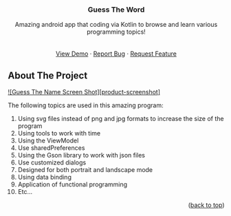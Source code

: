 <div align="center">


  <h3 align="center">Guess The Word</h3>

  <p align="center">
    Amazing android app that coding via Kotlin to browse and learn various programming topics!
    <br />
    <br />
    <br />
    <a href="https://github.com/mralirezasoheili/guess-the-word/blob/master/art/app.png">View Demo</a>
    ·
    <a href="https://github.com/mralirezasoheili/guess-the-word/issues/new?labels=bug&template=bug-report---.md">Report Bug</a>
    ·
    <a href="https://github.com/mralirezasoheili/guess-the-word/issues/new?labels=enhancement&template=feature-request---.md">Request Feature</a>
  </p>
</div>



<!-- ABOUT THE PROJECT -->
## About The Project

[![Guess The Name Screen Shot][product-screenshot]](https://github.com/mralirezasoheili/guess-the-word/blob/master/art/app.png)

The following topics are used in this amazing program:
1. Using svg files instead of png and jpg formats to increase the size of the program
2. Using tools to work with time
3. Using the ViewModel
4. Use sharedPreferences
5. Using the Gson library to work with json files
6. Use customized dialogs
7. Designed for both portrait and landscape mode
8. Using data binding
9. Application of functional programming
10. Etc...


<p align="right">(<a href="#readme-top">back to top</a>)</p>
